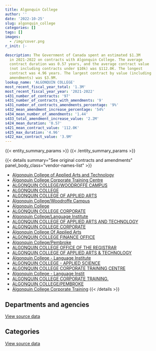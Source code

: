 ```yaml
---
title: Algonquin College
author: ''
date: '2022-10-25'
slug: algonquin_college
categories: []
tags: []
images:
  - /img/cover.png
r_init: |-
  
description: The Government of Canada spent an estimated $1.3M
  in 2021-2022 on contracts with Algonquin College. The average
  contract duration was 0.57 years, and the average contract value
  (not including contracts under $10k) was $112.0K. The longest
  contract was 4.96 years. The largest contract by value (including
  amendments) was $3.9M.
lookup_name: 'ALGONQUIN COLLEGE'
most_recent_fiscal_year_total: '1.3M'
most_recent_fiscal_year_year: '2021-2022'
s431_number_of_contracts: '97'
s431_number_of_contracts_with_amendments: '9'
s431_number_of_contracts_amendments_percentage: '9%'
s432_mean_amendment_increase_percentage: '54%'
s434_mean_number_of_amendments: '1.44'
s433_total_amendment_increase_value: '2.2M'
s424_mean_duration: '0.57'
s421_mean_contract_value: '112.0K'
s425_max_duration: '4.96'
s422_max_contract_value: '3.9M'
---
```


<script src="/rmarkdown-libs/htmlwidgets/htmlwidgets.js"></script>
<link href="/rmarkdown-libs/datatables-css/datatables-crosstalk.css" rel="stylesheet" />
<script src="/rmarkdown-libs/datatables-binding/datatables.js"></script>
<script src="/rmarkdown-libs/jquery/jquery-3.6.0.min.js"></script>
<link href="/rmarkdown-libs/dt-core-bootstrap/css/dataTables.bootstrap.min.css" rel="stylesheet" />
<link href="/rmarkdown-libs/dt-core-bootstrap/css/dataTables.bootstrap.extra.css" rel="stylesheet" />
<script src="/rmarkdown-libs/dt-core-bootstrap/js/jquery.dataTables.min.js"></script>
<script src="/rmarkdown-libs/dt-core-bootstrap/js/dataTables.bootstrap.min.js"></script>
<link href="/rmarkdown-libs/crosstalk/css/crosstalk.min.css" rel="stylesheet" />
<script src="/rmarkdown-libs/crosstalk/js/crosstalk.min.js"></script>
<script src="/rmarkdown-libs/htmlwidgets/htmlwidgets.js"></script>
<link href="/rmarkdown-libs/datatables-css/datatables-crosstalk.css" rel="stylesheet" />
<script src="/rmarkdown-libs/datatables-binding/datatables.js"></script>
<script src="/rmarkdown-libs/jquery/jquery-3.6.0.min.js"></script>
<link href="/rmarkdown-libs/dt-core-bootstrap/css/dataTables.bootstrap.min.css" rel="stylesheet" />
<link href="/rmarkdown-libs/dt-core-bootstrap/css/dataTables.bootstrap.extra.css" rel="stylesheet" />
<script src="/rmarkdown-libs/dt-core-bootstrap/js/jquery.dataTables.min.js"></script>
<script src="/rmarkdown-libs/dt-core-bootstrap/js/dataTables.bootstrap.min.js"></script>
<link href="/rmarkdown-libs/crosstalk/css/crosstalk.min.css" rel="stylesheet" />
<script src="/rmarkdown-libs/crosstalk/js/crosstalk.min.js"></script>

{{< entity_summary_params >}}
{{< /entity_summary_params >}}

{{< details summary="See original contracts and amendments" panel_body_class="vendor-names-list" >}}
- [Algonquin College of Applied Arts and Technology](https://search.open.canada.ca/en/ct/?sort=contract_value_f%20desc&page=1&search_text=%22Algonquin%20College%20of%20Applied%20Arts%20and%20Technology%22)
- [Algonquin College Corporate Training Centre](https://search.open.canada.ca/en/ct/?sort=contract_value_f%20desc&page=1&search_text=%22Algonquin%20College%20Corporate%20Training%20Centre%22)
- [ALGONQUIN COLLEGE/WOODROFFE CAMPUS](https://search.open.canada.ca/en/ct/?sort=contract_value_f%20desc&page=1&search_text=%22ALGONQUIN%20COLLEGE%2fWOODROFFE%20CAMPUS%22)
- [ALGONQUIN COLLEGE](https://search.open.canada.ca/en/ct/?sort=contract_value_f%20desc&page=1&search_text=%22ALGONQUIN%20COLLEGE%22)
- [ALGONQUIN COLLEGE OF APPLIED ARTS](https://search.open.canada.ca/en/ct/?sort=contract_value_f%20desc&page=1&search_text=%22ALGONQUIN%20COLLEGE%20OF%20APPLIED%20ARTS%22)
- [Algonquin College/Woodroffe Campus](https://search.open.canada.ca/en/ct/?sort=contract_value_f%20desc&page=1&search_text=%22Algonquin%20College%2fWoodroffe%20Campus%22)
- [Algonquin College](https://search.open.canada.ca/en/ct/?sort=contract_value_f%20desc&page=1&search_text=%22Algonquin%20College%22)
- [ALGONQUIN COLLEGE CORPORATE](https://search.open.canada.ca/en/ct/?sort=contract_value_f%20desc&page=1&search_text=%22ALGONQUIN%20COLLEGE%20%20CORPORATE%22)
- [Algonquin College/Language Institute](https://search.open.canada.ca/en/ct/?sort=contract_value_f%20desc&page=1&search_text=%22Algonquin%20College%2fLanguage%20Institute%22)
- [ALGONQUIN COLLEGE OF APPLIED ARTS AND TECHNOLOGY](https://search.open.canada.ca/en/ct/?sort=contract_value_f%20desc&page=1&search_text=%22ALGONQUIN%20COLLEGE%20OF%20APPLIED%20ARTS%20AND%20TECHNOLOGY%22)
- [ALGONQUIN COLLEGE CORPORATE](https://search.open.canada.ca/en/ct/?sort=contract_value_f%20desc&page=1&search_text=%22ALGONQUIN%20COLLEGE%20CORPORATE%22)
- [Algonquin College Of Applied Arts](https://search.open.canada.ca/en/ct/?sort=contract_value_f%20desc&page=1&search_text=%22Algonquin%20College%20Of%20Applied%20Arts%22)
- [ALGONQUIN COLLEGE FINANCE OFFICE](https://search.open.canada.ca/en/ct/?sort=contract_value_f%20desc&page=1&search_text=%22ALGONQUIN%20COLLEGE%20FINANCE%20OFFICE%22)
- [Algonquin College/Pembroke](https://search.open.canada.ca/en/ct/?sort=contract_value_f%20desc&page=1&search_text=%22Algonquin%20College%2fPembroke%22)
- [ALGONQUIN COLLEGE OFFICE OF THE REGISTRAR](https://search.open.canada.ca/en/ct/?sort=contract_value_f%20desc&page=1&search_text=%22ALGONQUIN%20COLLEGE%20OFFICE%20OF%20THE%20REGISTRAR%22)
- [ALGONQUIN COLLEGE OF APPLIED ARTS & TECHNOLOGY](https://search.open.canada.ca/en/ct/?sort=contract_value_f%20desc&page=1&search_text=%22ALGONQUIN%20COLLEGE%20OF%20APPLIED%20ARTS%20%26%20TECHNOLOGY%22)
- [Algonquin College - Language Institute](https://search.open.canada.ca/en/ct/?sort=contract_value_f%20desc&page=1&search_text=%22Algonquin%20College%20-%20Language%20Institute%22)
- [ALGONQUIN COLLEGE - APPLIED SCIENCE](https://search.open.canada.ca/en/ct/?sort=contract_value_f%20desc&page=1&search_text=%22ALGONQUIN%20COLLEGE%20-%20APPLIED%20SCIENCE%22)
- [ALGONQUIN COLLEGE CORPORATE TRAINING CENTRE](https://search.open.canada.ca/en/ct/?sort=contract_value_f%20desc&page=1&search_text=%22ALGONQUIN%20COLLEGE%20CORPORATE%20TRAINING%20CENTRE%22)
- [Algonquin College - Language Instit](https://search.open.canada.ca/en/ct/?sort=contract_value_f%20desc&page=1&search_text=%22Algonquin%20College%20-%20Language%20Instit%22)
- [ALGONQUIN COLLEGE CORPORATE TRAINING.](https://search.open.canada.ca/en/ct/?sort=contract_value_f%20desc&page=1&search_text=%22ALGONQUIN%20COLLEGE%20CORPORATE%20TRAINING.%22)
- [ALGONQUIN COLLEGE/PEMBROKE](https://search.open.canada.ca/en/ct/?sort=contract_value_f%20desc&page=1&search_text=%22ALGONQUIN%20COLLEGE%2fPEMBROKE%22)
- [Algonquin College Corporate Training](https://search.open.canada.ca/en/ct/?sort=contract_value_f%20desc&page=1&search_text=%22Algonquin%20College%20Corporate%20Training%22)
{{< /details >}}

## Departments and agencies

<div id="htmlwidget-1" style="width:100%;height:auto;" class="datatables html-widget"></div>
<script type="application/json" data-for="htmlwidget-1">{"x":{"style":"bootstrap","filter":"none","vertical":false,"data":[["<a href=\"/departments/cas-satj/\">Courts Administration Service<\/a>","<a href=\"/departments/dnd-mdn/\">National Defence<\/a>","<a href=\"/departments/ec/\">Environment and Climate Change Canada<\/a>","<a href=\"/departments/esdc-edsc/\">Employment and Social Development Canada<\/a>","<a href=\"/departments/fin/\">Department of Finance Canada<\/a>","<a href=\"/departments/hc-sc/\">Health Canada<\/a>","<a href=\"/departments/ic/\">Innovation, Science and Economic Development Canada<\/a>","<a href=\"/departments/infc/\">Infrastructure Canada<\/a>","<a href=\"/departments/nrc-cnrc/\">National Research Council Canada<\/a>","<a href=\"/departments/psc-cfp/\">Public Service Commission of Canada<\/a>","<a href=\"/departments/pwgsc-tpsgc/\">Public Services and Procurement Canada<\/a>","<a href=\"/departments/rcmp-grc/\">Royal Canadian Mounted Police<\/a>","<a href=\"/departments/ssc-spc/\">Shared Services Canada<\/a>","<a href=\"/departments/statcan/\">Statistics Canada<\/a>","<a href=\"/departments/tbs-sct/\">Treasury Board of Canada Secretariat<\/a>"],[null,1255990.91,69026.75,null,12146.96,24973,46973.7,null,12995,15447.1,32454.95,23100,24747,null,null],[16724,1270466.12,526329,24831.75,14215.94,5708.59,46723.62,18645,23160,null,36927.05,13368.66,37064,null,36779.24],[null,634538.02,null,37574.59,null,11806.41,99590.59,null,null,null,null,7228.98,63594.79,null,null],[null,718636.06,22224.67,82539.71,null,67270,202007.23,null,10441.2,null,32544,31883.76,26666.54,76597.05,21377.5]],"container":"<table class=\"table table-striped table-hover row-border order-column display\">\n  <thead>\n    <tr>\n      <th>Department<\/th>\n      <th>2018-2019<\/th>\n      <th>2019-2020<\/th>\n      <th>2020-2021<\/th>\n      <th>2021-2022<\/th>\n    <\/tr>\n  <\/thead>\n<\/table>","options":{"order":[[4,"desc"]],"pageLength":10,"autoWidth":true,"columnDefs":[{"targets":1,"render":"function(data, type, row, meta) {\n    return type !== 'display' ? data : DTWidget.formatCurrency(data, \"$\", 2, 3, \",\", \".\", true, null);\n  }"},{"targets":2,"render":"function(data, type, row, meta) {\n    return type !== 'display' ? data : DTWidget.formatCurrency(data, \"$\", 2, 3, \",\", \".\", true, null);\n  }"},{"targets":3,"render":"function(data, type, row, meta) {\n    return type !== 'display' ? data : DTWidget.formatCurrency(data, \"$\", 2, 3, \",\", \".\", true, null);\n  }"},{"targets":4,"render":"function(data, type, row, meta) {\n    return type !== 'display' ? data : DTWidget.formatCurrency(data, \"$\", 2, 3, \",\", \".\", true, null);\n  }"},{"width":"16%","targets":[1,2,3,4]},{"className":"dt-right","targets":[1,2,3,4]}],"orderClasses":false}},"evals":["options.columnDefs.0.render","options.columnDefs.1.render","options.columnDefs.2.render","options.columnDefs.3.render"],"jsHooks":[]}</script>
<p class="text-right">
<a href="https://github.com/GoC-Spending/contracts-data/tree/main/data/out/vendors/algonquin_college/summary_by_fiscal_year_by_department.csv" class="source-data-link btn btn-link">View source data</a>
</p>

## Categories

<div id="htmlwidget-2" style="width:100%;height:auto;" class="datatables html-widget"></div>
<script type="application/json" data-for="htmlwidget-2">{"x":{"style":"bootstrap","filter":"none","vertical":false,"data":[["<a href=\"/categories/other/\">(Other)<\/a>","<a href=\"/categories/facilities_and_construction/\">Facilities and construction<\/a>","<a href=\"/categories/professional_services/\">Professional services<\/a>","<a href=\"/categories/information_technology/\">Information technology<\/a>","<a href=\"/categories/human_capital/\">Human capital<\/a>"],[24973,null,1234181.91,37119.96,221580.5],[5708.59,36779.24,1209587.37,14215.94,804651.83],[11806.41,null,564219.67,null,278307.3],[null,null,255206.99,309.2,1036671.54]],"container":"<table class=\"table table-striped table-hover row-border order-column display\">\n  <thead>\n    <tr>\n      <th>Category<\/th>\n      <th>2018-2019<\/th>\n      <th>2019-2020<\/th>\n      <th>2020-2021<\/th>\n      <th>2021-2022<\/th>\n    <\/tr>\n  <\/thead>\n<\/table>","options":{"order":[[4,"desc"]],"dom":"t","pageLength":30,"autoWidth":true,"columnDefs":[{"targets":1,"render":"function(data, type, row, meta) {\n    return type !== 'display' ? data : DTWidget.formatCurrency(data, \"$\", 2, 3, \",\", \".\", true, null);\n  }"},{"targets":2,"render":"function(data, type, row, meta) {\n    return type !== 'display' ? data : DTWidget.formatCurrency(data, \"$\", 2, 3, \",\", \".\", true, null);\n  }"},{"targets":3,"render":"function(data, type, row, meta) {\n    return type !== 'display' ? data : DTWidget.formatCurrency(data, \"$\", 2, 3, \",\", \".\", true, null);\n  }"},{"targets":4,"render":"function(data, type, row, meta) {\n    return type !== 'display' ? data : DTWidget.formatCurrency(data, \"$\", 2, 3, \",\", \".\", true, null);\n  }"},{"width":"16%","targets":[1,2,3,4]},{"className":"dt-right","targets":[1,2,3,4]}],"orderClasses":false,"lengthMenu":[10,25,30,50,100]}},"evals":["options.columnDefs.0.render","options.columnDefs.1.render","options.columnDefs.2.render","options.columnDefs.3.render"],"jsHooks":[]}</script>
<p class="text-right">
<a href="https://github.com/GoC-Spending/contracts-data/tree/main/data/out/vendors/algonquin_college/summary_by_fiscal_year_by_category.csv" class="source-data-link btn btn-link">View source data</a>
</p>

